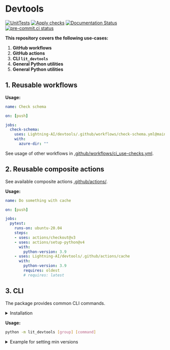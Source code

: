 # Devtools

[![UnitTests](https://github.com/Lightning-AI/devtools/actions/workflows/ci-testing.yml/badge.svg?event=push)](https://github.com/Lightning-AI/devtools/actions/workflows/ci-testing.yml)
[![Apply checks](https://github.com/Lightning-AI/devtools/actions/workflows/ci-use-checks.yml/badge.svg?event=push)](https://github.com/Lightning-AI/devtools/actions/workflows/ci-use-checks.yml)
[![Documentation Status](https://readthedocs.org/projects/lightning-devtools/badge/?version=latest)](https://lightning-devtools.readthedocs.io/en/latest/?badge=latest)
[![pre-commit.ci status](https://results.pre-commit.ci/badge/github/Lightning-AI/devtools/main.svg?badge_token=mqheL1-cTn-280Vx4cJUdg)](https://results.pre-commit.ci/latest/github/Lightning-AI/devtools/main?badge_token=mqheL1-cTn-280Vx4cJUdg)

__This repository covers the following use-cases:__

1. **GitHub workflows**
1. **GitHub actions**
1. **CLI `lit_devtools`**
1. **General Python utilities**
1. **General Python utilities**

## 1. Reusable workflows

__Usage:__

```yaml
name: Check schema

on: [push]

jobs:
  check-schema:
    uses: Lightning-AI/devtools/.github/workflows/check-schema.yml@main
    with:
      azure-dir: ""
```

See usage of other workflows in [.github/workflows/ci_use-checks.yml](https://github.com/Lightning-AI/devtools/tree/main/.github/workflows/ci_use-checks.yml).

## 2. Reusable composite actions

See available composite actions [.github/actions/](https://github.com/Lightning-AI/devtools/tree/main/.github/actions).

__Usage:__

```yaml
name: Do something with cache

on: [push]

jobs:
  pytest:
    runs-on: ubuntu-20.04
    steps:
    - uses: actions/checkout@v3
    - uses: actions/setup-python@v4
      with:
        python-version: 3.9
    - uses: Lightning-AI/devtools/.github/actions/cache
      with:
        python-version: 3.9
        requires: oldest
        # requires: latest
```

## 3. CLI

The package provides common CLI commands.

<details>
  <summary>Installation</summary>
From source:

```bash
pip install https://github.com/Lightning-AI/devtools/archive/refs/heads/main.zip
```

From pypi:

```bash
pip install lightning-devtools
```

</details>

__Usage:__

```bash
python -m lit_devtools [group] [command]
```

<details>
  <summary>Example for setting min versions</summary>

```console
$ cat requirements/test.txt
coverage>=5.0
codecov>=2.1
pytest>=6.0
pytest-cov
pytest-timeout
$ python -m lit_devtools requirements set-oldest
$ cat requirements/test.txt
coverage==5.0
codecov==2.1
pytest==6.0
pytest-cov
pytest-timeout
```

</details>
